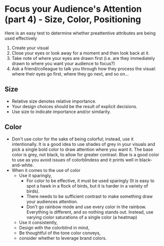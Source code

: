 # Focus your Audience's Attention (part 4) - Size, Color, Positioning

Here is an easy test to determine whether preattentive attributes are being used effectively
1. Create your visual
2. Close your eyes or look away for a moment and then look back at it.
3. Take note of where your eyes are drawn first (i.e. are they immediately drawn to where you want your audience to focus?)
4. Ask a friend/colleague to talk you through how they process the visual: where their eyes go first, where they go next, and so on...

## Size
- Relative size denotes relative importance.
- Your design choices should be the result of explicit decisions.
- Use size to indicate importance and/or similarity.

## Color
- Don't use color for the sake of being colorful; instead, use it intentionally. It is a good idea to use shades of grey in your visuals and pick a single bold color to draw attention where you want it. The base color is grey, not black, to allow for greater contrast. Blue is a good color to use as you avoid issues of colorblindess and it prints well in black-and-white.
- When it comes to the use of color
  - Use it sparingly,
    - For color to be effective, it must be used sparingly (It is easy to spot a hawk in a flock of birds, but it is harder in a variety of birds).
    - There needs to be sufficient contrast to make something draw your audiences attention.
    - Don't go rainbow mode and use every color in the rainbow. Everything is different, and so nothing stands out. Instead, use varying ciolor saturations of a single color (a heatmap)
  - Use it consistently,
  - Design with the colorblind in mind,
  - Be thoughtful of the tone color conveys,
  - consider whether to leverage brand colors.
 
  

